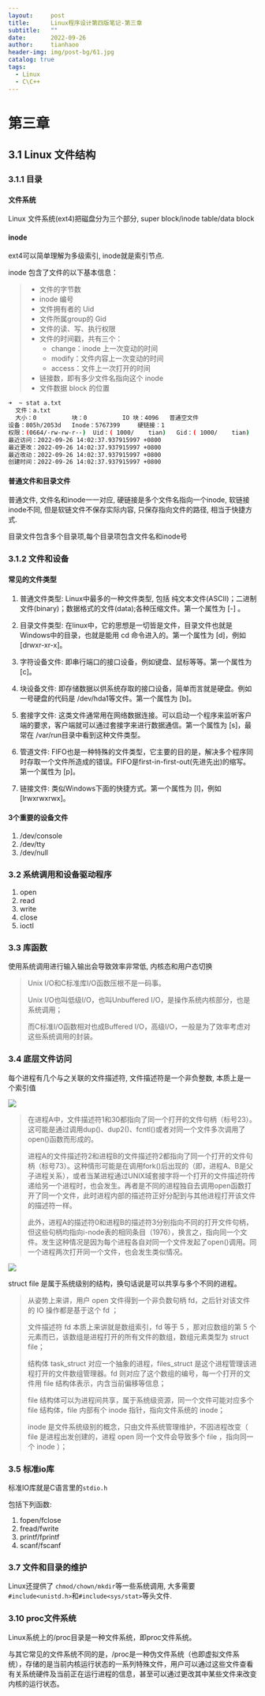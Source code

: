 ```yaml
---
layout:     post
title:      Linux程序设计第四版笔记-第三章
subtitle:   ""
date:       2022-09-26
author:     tianhaoo
header-img: img/post-bg/61.jpg
catalog: true
tags:
  - Linux
  - C\C++
---
```


# 第三章

## 3.1 Linux 文件结构

### 3.1.1 目录


#### 文件系统

Linux 文件系统(ext4)把磁盘分为三个部分, super block/inode table/data block

#### inode

ext4可以简单理解为多级索引, inode就是索引节点. 

inode 包含了文件的以下基本信息：


> * 文件的字节数
> * inode 编号
> * 文件拥有者的 Uid
> * 文件所属group的 Gid
> * 文件的读、写、执行权限
> * 文件的时间戳，共有三个：
>   * change：inode 上一次变动的时间
>   * modify：文件内容上一次变动的时间
>   * access：文件上一次打开的时间
> * 链接数，即有多少文件名指向这个 inode
> * 文件数据 block 的位置

```bash
➜  ~ stat a.txt
  文件：a.txt
  大小：0         	块：0          IO 块：4096   普通空文件
设备：805h/2053d	Inode：5767399     硬链接：1
权限：(0664/-rw-rw-r--)  Uid：( 1000/    tian)   Gid：( 1000/    tian)
最近访问：2022-09-26 14:02:37.937915997 +0800
最近更改：2022-09-26 14:02:37.937915997 +0800
最近改动：2022-09-26 14:02:37.937915997 +0800
创建时间：2022-09-26 14:02:37.937915997 +0800
```

#### 普通文件和目录文件

普通文件, 文件名和inode一一对应, 硬链接是多个文件名指向一个inode, 软链接inode不同, 但是软链文件不保存实际内容, 只保存指向文件的路径, 相当于快捷方式.

目录文件包含多个目录项,每个目录项包含文件名和inode号




### 3.1.2 文件和设备


#### 常见的文件类型

1. 普通文件类型: Linux中最多的一种文件类型, 包括 纯文本文件(ASCII)；二进制文件(binary)；数据格式的文件(data);各种压缩文件。第一个属性为 [-] 。

2. 目录文件类型: 在linux中，它的思想是一切皆是文件，目录文件也就是Windows中的目录，也就是能用 cd 命令进入的。第一个属性为 [d]，例如 [drwxr-xr-x]。

3. 字符设备文件: 即串行端口的接口设备，例如键盘、鼠标等等。第一个属性为 [c]。

4. 块设备文件: 即存储数据以供系统存取的接口设备，简单而言就是硬盘。例如一号硬盘的代码是 /dev/hda1等文件。第一个属性为 [b]。

5. 套接字文件: 这类文件通常用在网络数据连接。可以启动一个程序来监听客户端的要求，客户端就可以通过套接字来进行数据通信。第一个属性为 [s]，最常在 /var/run目录中看到这种文件类型。

6. 管道文件: FIFO也是一种特殊的文件类型，它主要的目的是，解决多个程序同时存取一个文件所造成的错误。FIFO是first-in-first-out(先进先出)的缩写。第一个属性为 [p]。

7. 链接文件: 类似Windows下面的快捷方式。第一个属性为 [l]，例如 [lrwxrwxrwx]。  

#### 3个重要的设备文件

1. /dev/console
2. /dev/tty
3. /dev/null

### 3.2 系统调用和设备驱动程序

1. open
2. read
3. write
4. close
5. ioctl

### 3.3 库函数

使用系统调用进行输入输出会导致效率非常低, 内核态和用户态切换

> Unix I/O和C标准库I/O函数压根不是一码事。
> 
> Unix I/O也叫低级I/O，也叫Unbuffered I/O，是操作系统内核部分，也是系统调用；
> 
> 而C标准I/O函数相对也成Buffered I/O，高级I/O，一般是为了效率考虑对这些系统调用的封装。

### 3.4 底层文件访问

每个进程有几个与之关联的文件描述符, 文件描述符是一个非负整数, 本质上是一个索引值



![](/img/2022-09-26-16-22-04.png)


> 在进程A中，文件描述符1和30都指向了同一个打开的文件句柄（标号23）。这可能是通过调用dup()、dup2()、fcntl()或者对同一个文件多次调用了open()函数而形成的。
> 
> 进程A的文件描述符2和进程B的文件描述符2都指向了同一个打开的文件句柄（标号73）。这种情形可能是在调用fork()后出现的（即，进程A、B是父子进程关系），或者当某进程通过UNIX域套接字将一个打开的文件描述符传递给另一个进程时，也会发生。再者是不同的进程独自去调用open函数打开了同一个文件，此时进程内部的描述符正好分配到与其他进程打开该文件的描述符一样。
> 
> 此外，进程A的描述符0和进程B的描述符3分别指向不同的打开文件句柄，但这些句柄均指向i-node表的相同条目（1976），换言之，指向同一个文件。发生这种情况是因为每个进程各自对同一个文件发起了open()调用。同一个进程两次打开同一个文件，也会发生类似情况。

![](/img/2022-09-26-16-47-03.png)


struct file 是属于系统级别的结构，换句话说是可以共享与多个不同的进程。

> 从姿势上来讲，用户 open 文件得到一个非负数句柄 fd，之后针对该文件的 IO 操作都是基于这个 fd ；
> 
> 文件描述符 fd 本质上来讲就是数组索引，fd 等于 5 ，那对应数组的第 5 个元素而已，该数组是进程打开的所有文件的数组，数组元素类型为 struct file；
> 
> 结构体 task_struct 对应一个抽象的进程，files_struct 是这个进程管理该进程打开的文件数组管理器。fd 则对应了这个数组的编号，每一个打开的文件用 file 结构体表示，内含当前偏移等信息；
> 
> file 结构体可以为进程间共享，属于系统级资源，同一个文件可能对应多个 file 结构体，file 内部有个 inode 指针，指向文件系统的 inode；
> 
> inode 是文件系统级别的概念，只由文件系统管理维护，不因进程改变（ file 是进程出发创建的，进程 open 同一个文件会导致多个 file ，指向同一个 inode ）；


### 3.5 标准io库

标准IO库就是C语言里的`stdio.h`

包括下列函数:
1. fopen/fclose
2. fread/fwrite
3. printf/fprintf
4. scanf/fscanf


### 3.7 文件和目录的维护


Linux还提供了 `chmod/chown/mkdir`等一些系统调用, 大多需要`#include<unistd.h>`和`#include<sys/stat>`等头文件.

### 3.10 proc文件系统


Linux系统上的/proc目录是一种文件系统，即proc文件系统。

与其它常见的文件系统不同的是，/proc是一种伪文件系统（也即虚拟文件系统），存储的是当前内核运行状态的一系列特殊文件，用户可以通过这些文件查看有关系统硬件及当前正在运行进程的信息，甚至可以通过更改其中某些文件来改变内核的运行状态。




